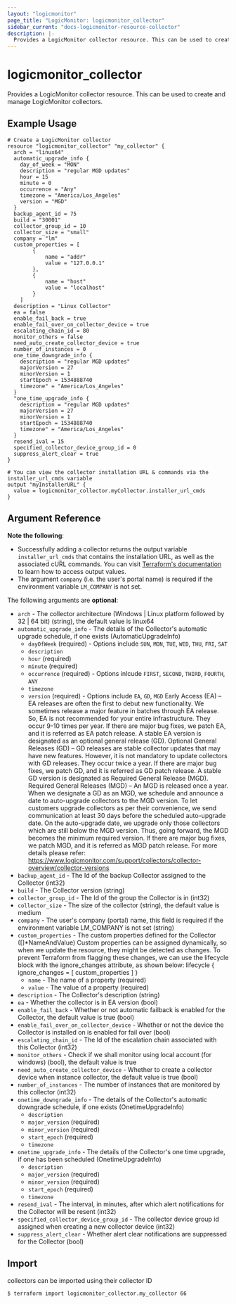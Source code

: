 ```yaml
---
layout: "logicmonitor"
page_title: "LogicMonitor: logicmonitor_collector"
sidebar_current: "docs-logicmonitor-resource-collector"
description: |-
  Provides a LogicMonitor collector resource. This can be used to create and manage LogicMonitor collectors.
---
```


# logicmonitor_collector

Provides a LogicMonitor collector resource. This can be used to create and manage LogicMonitor collectors.

## Example Usage
```hcl
# Create a LogicMonitor collector
resource "logicmonitor_collector" "my_collector" {
  arch = "linux64"
  automatic_upgrade_info {
    day_of_week = "MON"
    description = "regular MGD updates"
    hour = 15
    minute = 0
    occurrence = "Any"
    timezone = "America/Los_Angeles"
    version = "MGD"
  }
  backup_agent_id = 75
  build = "30001"
  collector_group_id = 10
  collector_size = "small"
  company = "lm"
  custom_properties = [
		{
			name = "addr"
      		value = "127.0.0.1"
		},
		{
			name = "host"
      		value = "localhost"
		}
	]
  description = "Linux Collector"
  ea = false
  enable_fail_back = true
  enable_fail_over_on_collector_device = true
  escalating_chain_id = 80
  monitor_others = false
  need_auto_create_collector_device = true
  number_of_instances = 0
  one_time_downgrade_info {
    description = "regular MGD updates"
    majorVersion = 27
    minorVersion = 1
    startEpoch = 1534888740
    timezone" = "America/Los_Angeles"
  }
  "one_time_upgrade_info {
    description = "regular MGD updates"
    majorVersion = 27
    minorVersion = 1
    startEpoch = 1534888740
    timezone" = "America/Los_Angeles"
  }
  resend_ival = 15
  specified_collector_device_group_id = 0
  suppress_alert_clear = true
}

# You can view the collector installation URL & commands via the installer_url_cmds variable
output "myInstallerURL" {
  value = logicmonitor_collector.myCollector.installer_url_cmds
}
```

## Argument Reference

**Note the following**:
* Successfully adding a collector returns the output variable `installer_url_cmds` that contains the installation URL, as well as the associated cURL commands. You can visit [Terraform's documentation](https://www.terraform.io/docs/language/values/outputs.html) to learn how to access output values.
* The argument `company` (i.e. the user's portal name) is required if the environment variable `LM_COMPANY` is not set.

The following arguments are **optional**:
* `arch` - The collector architecture (Windows | Linux platform followed by 32 | 64 bit) (string), the default value is linux64
* `automatic_upgrade_info` - The details of the Collector's automatic upgrade schedule, if one exists (AutomaticUpgradeInfo)
  + `dayOfWeek` (required) - Options include `SUN`, `MON`, `TUE`, `WED`, `THU`, `FRI`, `SAT`
  + `description`
  + `hour` (required)
  + `minute` (required)
  + `occurrence` (required) - Options inlcude `FIRST`, `SECOND`, `THIRD`, `FOURTH`, `ANY`
  + `timezone`
  + `version` (required) - Options include `EA`, `GD`, `MGD`
    Early Access (EA) – EA releases are often the first to debut new functionality. We sometimes release a major feature in batches through EA release. So, EA is not recommended for your entire infrastructure. They occur 9-10 times per year. If there are major bug fixes, we patch EA, and it is referred as EA patch release. A stable EA version is designated as an optional general release (GD).
    Optional General Releases (GD) – GD releases are stable collector updates that may have new features. However, it is not mandatory to update collectors with GD releases. They occur twice a year. If there are major bug fixes, we patch GD, and it is referred as GD patch release. A stable GD version is designated as Required General Release (MGD).
    Required General Releases (MGD) – An MGD is released once a year. When we designate a GD as an MGD, we schedule and announce a date to auto-upgrade collectors to the MGD version. To let customers upgrade collectors as per their convenience, we send communication at least 30 days before the scheduled auto-upgrade date. On the auto-upgrade date, we upgrade only those collectors which are still below the MGD version. Thus, going forward, the MGD becomes the minimum required version. If there are major bug fixes, we patch MGD, and it is referred as MGD patch release.
    For more details please refer: https://www.logicmonitor.com/support/collectors/collector-overview/collector-versions
* `backup_agent_id` - The Id of the backup Collector assigned to the Collector (int32)
* `build` - The Collector version (string)
* `collector_group_id` - The Id of the group the Collector is in (int32)
* `collector_size` - The size of the collector (string), the default value is medium
* `company` - The user's company (portal) name, this field is required if the environment variable LM_COMPANY is not set (string)
* `custom_properties` - The custom properties defined for the Collector ([]*NameAndValue)
    Custom properties can be assigned dynamically, so when we update the resource, they might be detected as changes. To prevent Terraform from flagging these changes, we can use the lifecycle block with the ignore_changes attribute, as shown below:
    lifecycle {
     ignore_changes = [
       custom_properties
     ]
    }
  + `name` - The name of a property (required)
  + `value` - The value of a property (required)
* `description` - The Collector's description (string)
* `ea` - Whether the collector is in EA version (bool)
* `enable_fail_back` - Whether or not automatic failback is enabled for the Collector, the default value is true (bool)
* `enable_fail_over_on_collector_device` - Whether or not the device the Collector is installed on is enabled for fail over (bool)
* `escalating_chain_id` - The Id of the escalation chain associated with this Collector (int32)
* `monitor_others` - Check if we shall monitor using local account (for windows) (bool), the default value is true
* `need_auto_create_collector_device` - Whether to create a collector device when instance collector, the default value is true (bool)
* `number_of_instances` - The number of instances that are monitored by this collector (int32)
* `onetime_downgrade_info` - The details of the Collector's automatic downgrade schedule, if one exists (OnetimeUpgradeInfo)
  + `description`
  + `major_version` (required)
  + `minor_version` (required)
  + `start_epoch` (required)
  + `timezone`
* `onetime_upgrade_info` - The details of the Collector's one time upgrade, if one has been scheduled (OnetimeUpgradeInfo)
  + `description`
  + `major_version` (required)
  + `minor_version` (required)
  + `start_epoch` (required)
  + `timezone`
* `resend_ival` - The interval, in minutes, after which alert notifications for the Collector will be resent (int32)
* `specified_collector_device_group_id` - The collector device group id assigned when creating a new collector device (int32)
* `suppress_alert_clear` - Whether alert clear notifications are suppressed for the Collector (bool)

## Import

collectors can be imported using their collector ID
```
$ terraform import logicmonitor_collector.my_collector 66
```